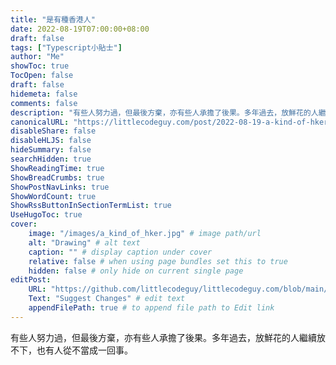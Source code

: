 ```yaml
---
title: "是有種香港人"
date: 2022-08-19T07:00:00+08:00
draft: false
tags: ["Typescript小貼士"]
author: "Me"
showToc: true
TocOpen: false
draft: false
hidemeta: false
comments: false
description: "有些人努力過，但最後方棄，亦有些人承擔了後果。多年過去，放鮮花的人繼續放不下，也有人從不當成一回事。"
canonicalURL: "https://littlecodeguy.com/post/2022-08-19-a-kind-of-hker"
disableShare: false
disableHLJS: false
hideSummary: false
searchHidden: true
ShowReadingTime: true
ShowBreadCrumbs: true
ShowPostNavLinks: true
ShowWordCount: true
ShowRssButtonInSectionTermList: true
UseHugoToc: true
cover:
    image: "/images/a_kind_of_hker.jpg" # image path/url
    alt: "Drawing" # alt text
    caption: "" # display caption under cover
    relative: false # when using page bundles set this to true
    hidden: false # only hide on current single page
editPost:
    URL: "https://github.com/littlecodeguy/littlecodeguy.com/blob/main/content"
    Text: "Suggest Changes" # edit text
    appendFilePath: true # to append file path to Edit link
---
```


有些人努力過，但最後方棄，亦有些人承擔了後果。多年過去，放鮮花的人繼續放不下，也有人從不當成一回事。